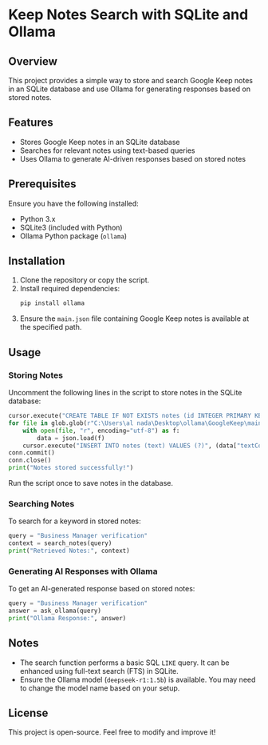 # Keep Notes Search with SQLite and Ollama

## Overview
This project provides a simple way to store and search Google Keep notes in an SQLite database and use Ollama for generating responses based on stored notes.

## Features
- Stores Google Keep notes in an SQLite database
- Searches for relevant notes using text-based queries
- Uses Ollama to generate AI-driven responses based on stored notes

## Prerequisites
Ensure you have the following installed:
- Python 3.x
- SQLite3 (included with Python)
- Ollama Python package (`ollama`)

## Installation
1. Clone the repository or copy the script.
2. Install required dependencies:
   ```bash
   pip install ollama
   ```
3. Ensure the `main.json` file containing Google Keep notes is available at the specified path.

## Usage

### Storing Notes
Uncomment the following lines in the script to store notes in the SQLite database:
```python
cursor.execute("CREATE TABLE IF NOT EXISTS notes (id INTEGER PRIMARY KEY, text TEXT)")
for file in glob.glob(r"C:\Users\al nada\Desktop\ollama\GoogleKeep\main.json"):
    with open(file, "r", encoding="utf-8") as f:
        data = json.load(f)
    cursor.execute("INSERT INTO notes (text) VALUES (?)", (data["textContent"],))
conn.commit()
conn.close()
print("Notes stored successfully!")
```
Run the script once to save notes in the database.

### Searching Notes
To search for a keyword in stored notes:
```python
query = "Business Manager verification"
context = search_notes(query)
print("Retrieved Notes:", context)
```

### Generating AI Responses with Ollama
To get an AI-generated response based on stored notes:
```python
query = "Business Manager verification"
answer = ask_ollama(query)
print("Ollama Response:", answer)
```

## Notes
- The search function performs a basic SQL `LIKE` query. It can be enhanced using full-text search (FTS) in SQLite.
- Ensure the Ollama model (`deepseek-r1:1.5b`) is available. You may need to change the model name based on your setup.

## License
This project is open-source. Feel free to modify and improve it!

